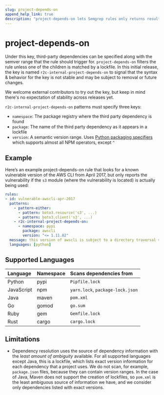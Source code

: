 ```yaml
---
slug: project-depends-on
append_help_link: true
description: "project-depends-on lets Semgrep rules only returns results if the project depends on a specific version of a third-party package."
---
```


# project-depends-on

Under this key, third-party dependencies can be specified along with the semver range that the rule should trigger for. `project-depends-on` filters the rule unless one of the children is matched by a lockfile. In this initial release, the key is named `r2c-internal-project-depends-on` to signal that the syntax & behavior for the key is not stable and may be subject to removal or future changes. 

We welcome external contributors to try out the key, but keep in mind there's no expectation of stability across releases yet.

`r2c-internal-project-depends-on` patterns must specify three keys:

* `namespace`: The package registry where the third party dependency is found
* `package`: The name of the third party dependency as it appears in a lockfile
* `version`: A semantic version range. Uses [Python packaging specifiers](https://packaging.pypa.io/en/latest/specifiers.html) which supports almost all NPM operators, except `^`

## Example

Here’s an example project-depends-on rule that looks for a known vulnerable version of the AWS CLI from April 2017, but only reports the vulnerability if the `s3` module (where the vulnerability is located) is actually being used:

```yaml
rules:
- id: vulnerable-awscli-apr-2017
  patterns:
    - pattern-either:
      - pattern: boto3.resource('s3', ...)
      - pattern: boto3.client('s3', ...)
    - r2c-internal-project-depends-on:
      - namespace: pypi
        package: awscli
        version: "<= 1.11.82"
  message: this version of awscli is subject to a directory traversal vulnerability in the s3 module
  languages: [python]
```

## Supported Languages

| Language   | Namespace  | Scans dependencies from          |
|:---------- |:-----------|:---------------------------------|
| Python     | pypi       | `Pipfile.lock`                   |
| JavaScript | npm        | `yarn.lock`, `package-lock.json` |
| Java       | maven      | `pom.xml`                        |
| Go         | gomod      | `go.sum`                         |
| Ruby       | gem        | `Gemfile.lock`                   |
| Rust       | cargo      | `cargo.lock`                     |

## Limitations

* Dependency resolution uses the source of dependency information with the *least amount of ambiguity* available. For all supported languages except Java, this is a lockfile, which lists exact version information for each dependency that a project uses. We do not scan, for example, `package.json` files, because they can contain version ranges. In the case of Java, Maven does not support the creation of lockfiles, so `pom.xml` is the least ambiguous source of information we have, and we consider only dependencies listed with exact versions.